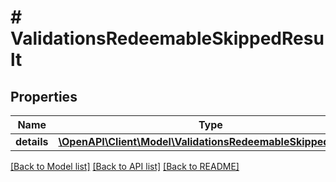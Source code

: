 # # ValidationsRedeemableSkippedResult

## Properties

Name | Type | Description | Notes
------------ | ------------- | ------------- | -------------
**details** | [**\OpenAPI\Client\Model\ValidationsRedeemableSkippedDetails**](ValidationsRedeemableSkippedDetails.md) |  | [optional]

[[Back to Model list]](../../README.md#models) [[Back to API list]](../../README.md#endpoints) [[Back to README]](../../README.md)
